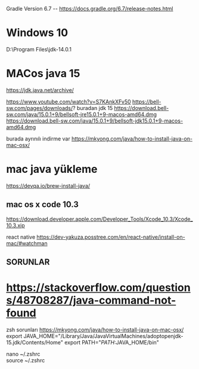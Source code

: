Gradle Version 6.7 -- https://docs.gradle.org/6.7/release-notes.html

# Windows 10 
D:\Program Files\jdk-14.0.1

# MACos java 15 
https://jdk.java.net/archive/

https://www.youtube.com/watch?v=S7KAnkXFv50
https://bell-sw.com/pages/downloads/? buradan jdk 15 
https://download.bell-sw.com/java/15.0.1+9/bellsoft-jre15.0.1+9-macos-amd64.dmg
https://download.bell-sw.com/java/15.0.1+9/bellsoft-jdk15.0.1+9-macos-amd64.dmg

burada ayrınılı indirme var 
https://mkyong.com/java/how-to-install-java-on-mac-osx/

# mac java yükleme 
https://devqa.io/brew-install-java/

## mac os x code 10.3 

https://download.developer.apple.com/Developer_Tools/Xcode_10.3/Xcode_10.3.xip


react native 
https://dev-yakuza.posstree.com/en/react-native/install-on-mac/#watchman

## SORUNLAR
# https://stackoverflow.com/questions/48708287/java-command-not-found
zsh sorunları https://mkyong.com/java/how-to-install-java-on-mac-osx/
export JAVA_HOME="/Library/Java/JavaVirtualMachines/adoptopenjdk-15.jdk/Contents/Home"
export PATH="$PATH:$JAVA_HOME/bin"


nano ~/.zshrc   
source ~/.zshrc 

